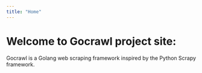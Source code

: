 ```yaml
---
title: "Home"
---
```


# Welcome to Gocrawl project site:

Gocrawl is a Golang web scraping framework inspired by the Python Scrapy framework.
